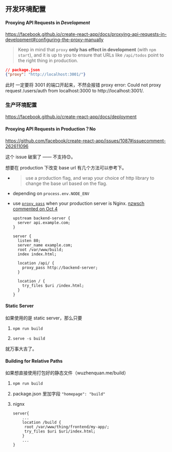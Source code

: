 ## 开发环境配置

#### Proxying API Requests in *Development*

https://facebook.github.io/create-react-app/docs/proxying-api-requests-in-development#configuring-the-proxy-manually

> Keep in mind that `proxy` **only has effect in development** (with `npm start`), and it is up to you to ensure that URLs like `/api/todos` point to the right thing in production. 

```json
// package.json
{"proxy": "http://localhost:3001/"}
```

此时 一定要将 3001 的端口开起来，不然会报错 proxy error: Could not proxy request /users/auth from localhost:3000 to http://localhost:3001/.

### 生产环境配置

https://facebook.github.io/create-react-app/docs/deployment

#### Proxying API Requests in Production？No

https://github.com/facebook/create-react-app/issues/1087#issuecomment-262611096

这个 issue 破案了 —— 不支持😊。

想要在 production 下改变 base url 有几个方法可以参考下。

- > use a production flag, and wrap your choice of http library to change the base url based on the flag. 

- depending on `process.env.NODE_ENV`

- use [`proxy_pass`](https://nginx.org/en/docs/http/ngx_http_proxy_module.html#proxy_pass) when your production server is Nginx. [nzwsch commented on Oct 4](https://github.com/facebook/create-react-app/issues/1087#issuecomment-426916800)

  ```nginx
  upstream backend-server {
    server api.example.com;
  }
  
  server {
    listen 80;
    server_name example.com;
    root /var/www/build;
    index index.html;
  
    location /api/ {
      proxy_pass http://backend-server;
    }
  
    location / {
      try_files $uri /index.html;
    }
  }
  ```

#### Static Server

如果使用的是 static server，那么只要

1. `npm run build`

2. `serve -s build` 

就万事大吉了。

#### Building for Relative Paths

如果想直接使用打包好的静态文件（wuzhenquan.me/build）

1. `npm run build`

2. package.json 里加字段 `"homepage": "build"`

3. nignx 

   ```nginx
   server{
       ...
       location /build {
        root /var/www/thing/frontend/my-app/;
        try_files $uri $uri/index.html;
       }
       ...
   }
   ```











